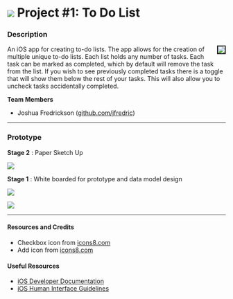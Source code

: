 # ![](https://ga-dash.s3.amazonaws.com/production/assets/logo-9f88ae6c9c3871690e33280fcf557f33.png) Project #1: To Do List


### Description

  <img align="right" border=2px src="https://farm5.staticflickr.com/4449/37375854126_f845c92c93_z.jpg">

An iOS app for creating to-do lists. The app allows for the creation of multiple unique to-do lists. Each list holds any number of tasks. Each task can be marked as completed, which by default will remove the task from the list. If you wish to see previously completed tasks there is a toggle that will show them below the rest of your tasks. This will also allow you to uncheck tasks accidentally completed.

**Team Members**
- Joshua Fredrickson ([github.com/jfredric](https://github.com/jfredric))

---

### Prototype

**Stage 2** : Paper Sketch Up

![](https://c1.staticflickr.com/5/4420/37096418150_fca18f7fcd_z.jpg)


**Stage 1** : White boarded for prototype and data model design

![](https://farm5.staticflickr.com/4369/37322677492_9a042ec35e_z.jpg)

![](https://farm5.staticflickr.com/4503/36683031703_b496bd579e_z.jpg)

---

#### Resources and Credits

* Checkbox icon from [icons8.com](https://icons8.com/icon/set/checkbox/ios7)
* Add icon from [icons8.com](https://icons8.com/icon/set/add/ios7)

#### Useful Resources

* [iOS Developer Documentation](https://developer.apple.com/library/ios/navigation/)
* [iOS Human Interface Guidelines](https://developer.apple.com/library/ios/documentation/UserExperience/Conceptual/MobileHIG/index.html?utm_source=twitterfeed&utm_medium=twitter)
